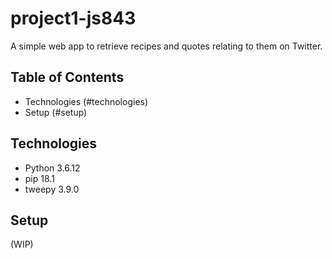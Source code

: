 # project1-js843
A simple web app to retrieve recipes and quotes relating to them on Twitter.

## Table of Contents
* Technologies (#technologies)
* Setup (#setup)

## Technologies
* Python 3.6.12
* pip 18.1
* tweepy 3.9.0

## Setup
(WIP)
